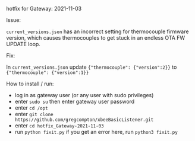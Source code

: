 hotfix for Gateway: 2021-11-03

Issue: 

`current_versions.json` has an incorrect setting for thermocouple firmware version, which 
causes thermocouples to get stuck in an endless OTA FW UPDATE loop.

Fix: 

In `current_versions.json` update `{"thermocouple": {"version":2}}` to `{"thermocouple": {"version":1}}`

How to install / run:

- log in as gateway user (or any user with sudo privileges)
- enter `sudo su` then enter gateway user password
- enter `cd /opt`
- enter `git clone https://github.com/gregcompton/xbeeBasicListener.git`
- enter `cd hotfix_Gateway-2021-11-03`
- run `python fixit.py`  if you get an error here, run `python3 fixit.py`
